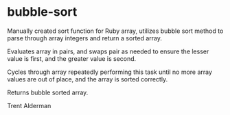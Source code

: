 # bubble-sort

Manually created sort function for Ruby array, utilizes bubble sort method to parse through array integers and return a sorted array.

Evaluates array in pairs, and swaps pair as needed to ensure the lesser value is first, and the greater value is second.

Cycles through array repeatedly performing this task until no more array values are out of place, and the array is sorted correctly.

Returns bubble sorted array.

Trent Alderman
